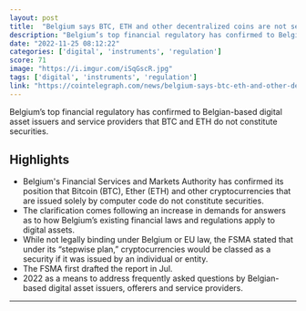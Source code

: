 ```yaml
---
layout: post
title:  "Belgium says BTC, ETH and other decentralized coins are not securities"
description: "Belgium’s top financial regulatory has confirmed to Belgian-based digital asset issuers and service providers that BTC and ETH do not constitute securities."
date: "2022-11-25 08:12:22"
categories: ['digital', 'instruments', 'regulation']
score: 71
image: "https://i.imgur.com/iSqGscR.jpg"
tags: ['digital', 'instruments', 'regulation']
link: "https://cointelegraph.com/news/belgium-says-btc-eth-and-other-decentralized-coins-are-not-securities"
---
```


Belgium’s top financial regulatory has confirmed to Belgian-based digital asset issuers and service providers that BTC and ETH do not constitute securities.

## Highlights

- Belgium's Financial Services and Markets Authority has confirmed its position that Bitcoin (BTC), Ether (ETH) and other cryptocurrencies that are issued solely by computer code do not constitute securities.
- The clarification comes following an increase in demands for answers as to how Belgium’s existing financial laws and regulations apply to digital assets.
- While not legally binding under Belgium or EU law, the FSMA stated that under its “stepwise plan,” cryptocurrencies would be classed as a security if it was issued by an individual or entity.
- The FSMA first drafted the report in Jul.
- 2022 as a means to address frequently asked questions by Belgian-based digital asset issuers, offerers and service providers.

---
